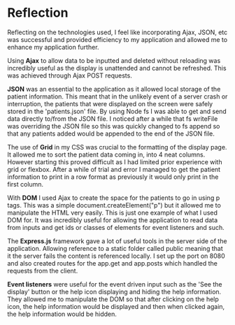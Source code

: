 # Reflection

Reflecting on the technologies used, I feel like incorporating Ajax, JSON, etc was successful and provided efficiency to my application and allowed me to enhance my application further.

Using **Ajax** to allow data to be inputted and deleted without reloading was incredibly useful as the display is unattended and cannot be refreshed. This was achieved through Ajax POST requests.

**JSON** was an essential to the application as it allowed local storage of the patient information. This meant that in the unlikely event of a server crash or interruption, the patients that were displayed on the screen were safely stored in the 'patients.json' file. By using Node fs I was able to get and send data directly to/from the JSON file. I noticed after a while that fs writeFile was overriding the JSON file so this was quickly changed to fs append so that any patients added would be appended to the end of the JSON file.

The use of **Grid** in my CSS was crucial to the formatting of the display page. It allowed me to sort the patient data coming in, into 4 neat columns. However starting this proved difficult as I had limited prior experience with grid or flexbox. After a while of trial and error I managed to get the patient information to print in a row format as previously it would only print in the first column.

With **DOM** I used Ajax to create the space for the patients to go in using p tags. This was a simple document.createElement("p") but it allowed me to manipulate the HTML very easily. This is just one example of what I used DOM for. It was incredibly useful for allowing the application to read data from inputs and get ids or classes of elements for event listeners and such.

The **Express.js** framework gave a lot of useful tools in the server side of the application. Allowing reference to a static folder called public meaning that it the server fails the content is referenced locally. I set up the port on 8080 and also created routes for the app.get and app.posts which handled the requests from the client.

**Event listeners** were useful for the event driven input such as the 'See the display' button or the help icon displaying and hiding the help information. They allowed me to manipulate the DOM so that after clicking on the help icon, the help information would be displayed and then when clicked again, the help information would be hidden.
